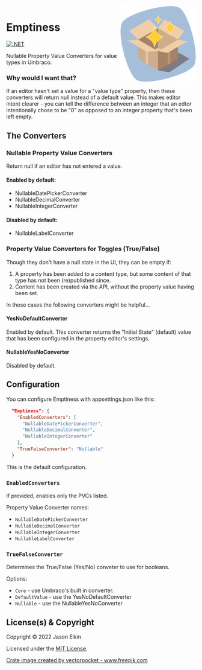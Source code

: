 <img src="docs/img/logo.svg" width="200" height="200" align="right"/>

# Emptiness
[![.NET](https://github.com/JasonElkin/Emptiness/actions/workflows/build.yml/badge.svg)](https://github.com/JasonElkin/Emptiness/actions/workflows/build.yml)

 Nullable Property Value Converters for value types in Umbraco.

### Why would I want that?

If an editor hasn't set a value for a "value type" property, then these converters will return null instead of a default value. This makes editor intent clearer - you can tell the difference between an integer that an edtor intentionally chose to be "0" as opposed to an integer property that's been left empty.

## The Converters

### Nullable Property Value Converters

Return null if an editor has not entered a value.

#### Enabled by default:

 - NullableDatePickerConverter
 - NullableDecimalConverter
 - NullableIntegerConverter

#### Disabled by default:

 - NullableLabelConverter

### Property Value Converters for Toggles (True/False)
Though they don't have a null state in the UI, they can be empty if:

  1. A property has been added to a content type, but some content of that type has not been (re)published since.
  2. Content has been created via the API, without the property value having been set.

In these cases the following converters might be helpful...
#### YesNoDefaultConverter
Enabled by default. This converter returns the "Initial State" (default) value that has been configured in the property editor's settings.

#### NullableYesNoConverter
Disabled by default.

## Configuration

You can configure Emptiness with appsettings.json like this:

```json
  "Emptiness": {
    "EnabledConverters": [
      "NullableDatePickerConverter",
      "NullableDecimalConverter",
      "NullableIntegerConverter"
    ],
    "TrueFalseConverter": "Nullable"
  }
```
This is the default configuration.

### `EnabledConverters`
If provided, enables only the PVCs listed.

Property Value Converter names:

- `NullableDatePickerConverter`  
- `NullableDecimalConverter`  
- `NullableIntegerConverter`  
- `NullableLabelConverter`  

### `TrueFalseConverter`

Determines the True/False (Yes/No) conveter to use for booleans.

Options:

 - `Core` - use Umbraco's built in converter.
 - `DefaultValue` - use the YesNoDefaultConverter
 - `Nullable` - use the NullableYesNoConverter


## License(s) & Copyright

Copyright &copy; 2022 Jason Elkin

Licensed under the [MIT License](LICENSE.md).

 <a href='https://www.freepik.com/vectors/crate'>Crate image created by vectorpocket - www.freepik.com</a>
